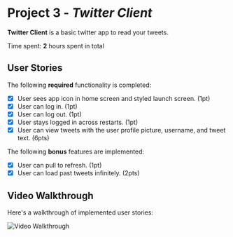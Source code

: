 # Project 3 - *Twitter Client*

**Twitter Client** is a basic twitter app to read your tweets.

Time spent: **2** hours spent in total

## User Stories

The following **required** functionality is completed:

- [x] User sees app icon in home screen and styled launch screen. (1pt)
- [x] User can log in. (1pt)
- [x] User can log out. (1pt)
- [x] User stays logged in across restarts. (1pt)
- [x] User can view tweets with the user profile picture, username, and tweet text. (6pts)

The following **bonus** features are implemented:

- [x] User can pull to refresh. (1pt)
- [x] User can load past tweets infinitely. (2pts)

## Video Walkthrough

Here's a walkthrough of implemented user stories:

<img src='https://media.giphy.com/media/mFRqKkLREgDIR3gKzk/giphy.gif' title='Video Walkthrough' width='' alt='Video Walkthrough' />

